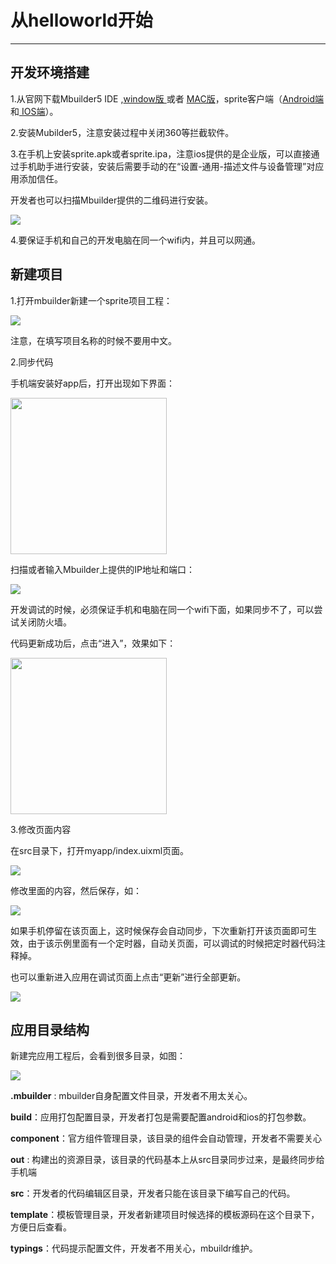 # 从helloworld开始  

----------


<h2 id="cid_0">开发环境搭建</h2>

1.从官网下载Mbuilder5 IDE ,[window版 ](https://www.exmobi.cn/downloadRedirect.jsp?type=mb5_win32)或者 [MAC版](https://www.exmobi.cn/downloadRedirect.jsp?type=mb5_mac)，sprite客户端（[Android端](https://www.exmobi.cn/sprite/sprite-android.apk) 和[ IOS端](https://www.exmobi.cn/sprite/sprite-ios.ipa)）。
  
2.安装Mubilder5，注意安装过程中关闭360等拦截软件。 

3.在手机上安装sprite.apk或者sprite.ipa，注意ios提供的是企业版，可以直接通过手机助手进行安装，安装后需要手动的在“设置-通用-描述文件与设备管理”对应用添加信任。  

开发者也可以扫描Mbuilder提供的二维码进行安装。

<img   src="image/hw_1.png" />  

4.要保证手机和自己的开发电脑在同一个wifi内，并且可以网通。  


<h2 id="cid_1">新建项目</h2>

1.打开mbuilder新建一个sprite项目工程：  

<img   src="image/hw_2.png" />    

注意，在填写项目名称的时候不要用中文。


2.同步代码

手机端安装好app后，打开出现如下界面：

<img   src="image/hw_16.png" width="250" /> 

扫描或者输入Mbuilder上提供的IP地址和端口：

<img   src="image/hw_2_0.png" /> 

开发调试的时候，必须保证手机和电脑在同一个wifi下面，如果同步不了，可以尝试关闭防火墙。

代码更新成功后，点击“进入”，效果如下：


<img  src="image/hw_8.gif" width="250" /> 


3.修改页面内容

在src目录下，打开myapp/index.uixml页面。

<img   src="image/hw_17.png" /> 

修改里面的内容，然后保存，如：

<img   src="image/hw_18.png" />

如果手机停留在该页面上，这时候保存会自动同步，下次重新打开该页面即可生效，由于该示例里面有一个定时器，自动关页面，可以调试的时候把定时器代码注释掉。

也可以重新进入应用在调试页面上点击“更新”进行全部更新。

<img   src="image/hw_19.png" />


<h2 id="cid_2">应用目录结构</h2>

新建完应用工程后，会看到很多目录，如图：

<img   src="image/hw_20.png" />

**.mbuilder** : mbuilder自身配置文件目录，开发者不用太关心。

**build**：应用打包配置目录，开发者打包是需要配置android和ios的打包参数。

**component**：官方组件管理目录，该目录的组件会自动管理，开发者不需要关心

**out** :  构建出的资源目录，该目录的代码基本上从src目录同步过来，是最终同步给手机端

**src**：开发者的代码编辑区目录，开发者只能在该目录下编写自己的代码。

**template**：模板管理目录，开发者新建项目时候选择的模板源码在这个目录下，方便日后查看。

**typings**：代码提示配置文件，开发者不用关心，mbuildr维护。



